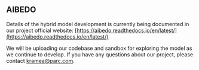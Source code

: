 ## AIBEDO

Details of the hybrid model development is currently being documented in our project official website: [https://aibedo.readthedocs.io/en/latest/](https://aibedo.readthedocs.io/en/latest/)

We will be uploading our codebase and sandbox for exploring the model as we continue to develop. If you have any questions about our project, please contact kramea@parc.com.

